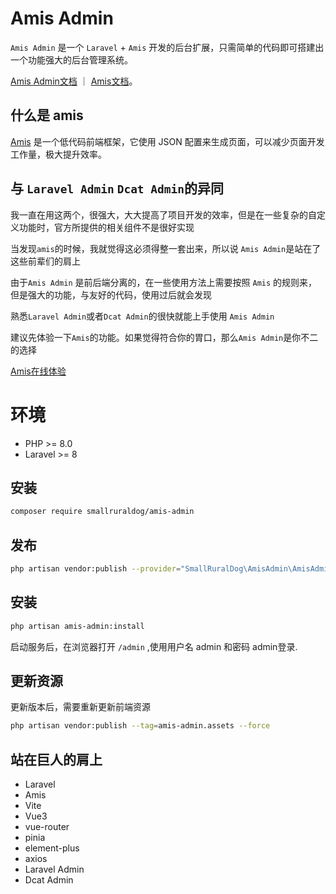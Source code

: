 # Amis Admin
`Amis Admin` 是一个 `Laravel` + `Amis` 开发的后台扩展，只需简单的代码即可搭建出一个功能强大的后台管理系统。

[Amis Admin文档](https://www.yuque.com/smallruraldog/kghkg8) ｜
[Amis文档](https://aisuda.bce.baidu.com/amis/zh-CN/docs/index)。

## 什么是 amis
[Amis](https://github.com/baidu/amis) 是一个低代码前端框架，它使用 JSON 配置来生成页面，可以减少页面开发工作量，极大提升效率。
## 与 `Laravel Admin` `Dcat Admin`的异同
我一直在用这两个，很强大，大大提高了项目开发的效率，但是在一些复杂的自定义功能时，官方所提供的相关组件不是很好实现

当发现`amis`的时候，我就觉得这必须得整一套出来，所以说 `Amis Admin`是站在了这些前辈们的肩上

由于`Amis Admin` 是前后端分离的，在一些使用方法上需要按照 `Amis` 的规则来，但是强大的功能，与友好的代码，使用过后就会发现

熟悉`Laravel Admin`或者`Dcat Admin`的很快就能上手使用 `Amis Admin`

建议先体验一下`Amis`的功能。如果觉得符合你的胃口，那么`Amis Admin`是你不二的选择

[Amis在线体验](https://aisuda.bce.baidu.com/amis/zh-CN/components/page)

# 环境

- PHP >= 8.0
- Laravel >= 8

## 安装

``` bash
composer require smallruraldog/amis-admin
```

## 发布

``` bash
php artisan vendor:publish --provider="SmallRuralDog\AmisAdmin\AmisAdminServiceProvider"
```

## 安装

``` bash
php artisan amis-admin:install
```

启动服务后，在浏览器打开 `/admin` ,使用用户名 admin 和密码 admin登录.

## 更新资源

更新版本后，需要重新更新前端资源

``` bash
php artisan vendor:publish --tag=amis-admin.assets --force
```

## 站在巨人的肩上

- Laravel
- Amis
- Vite
- Vue3
- vue-router
- pinia
- element-plus
- axios
- Laravel Admin
- Dcat Admin
